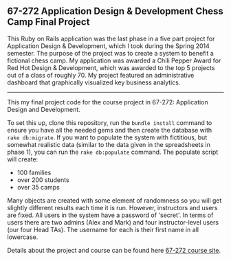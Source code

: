 ## 67-272 Application Design & Development Chess Camp Final Project ##

This Ruby on Rails application was the last phase in a five part project for Application Design & Development, which I took during the Spring 2014 semester. The purpose of the project was to create a system to benefit a fictional chess camp. My application was awarded a Chili Pepper Award for Red Hot Design & Development, which was awarded to the top 5 projects out of a class of roughly 70. My project featured an administrative dashboard that graphically visualized key business analytics. 

----------

This my final project code for the course project in 67-272: Application Design and Development.  

To set this up, clone this repository, run the `bundle install` command to ensure you have all the needed gems and then create the database with `rake db:migrate`.  If you want to populate the system with fictitious, but somewhat realistic data (similar to the data given in the spreadsheets in phase 1), you can run the `rake db:populate` command.  The populate script will create:
- 100 families
- over 200 students
- over 35 camps

Many objects are created with some element of randomness so you will get slightly different results each time it is run.  However, instructors and users are fixed.  All users in the system have a password of 'secret'.  In terms of users there are two admins (Alex and Mark) and four instructor-level users (our four Head TAs).  The username for each is their first name in all lowercase.

Details about the project and course can be found here [67-272 course site](http://cmu-is-272.org/projects/5).